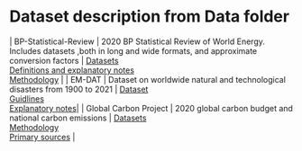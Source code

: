 # Dataset description from Data folder


| BP-Statistical-Review        | 2020 BP Statistical Review of World Energy.<br /> Includes datasets ,both in long and wide formats, and approximate conversion factors |  [Datasets](https://www.bp.com/en/global/corporate/energy-economics/statistical-review-of-world-energy/downloads.html) <br /> [Definitions and explanatory notes](https://www.bp.com/en/global/corporate/energy-economics/statistical-review-of-world-energy/using-the-review/definitions-and-explanatory-notes.html#accordion_Conversion%20factors) <br /> [Methodology](https://www.bp.com/en/global/corporate/energy-economics/statistical-review-of-world-energy/using-the-review/methodology.html) |
| EM-DAT                       | Dataset on worldwide natural and technological disasters from 1900 to 2021 | [Dataset](https://public.emdat.be/) <br /> [Guidlines](https://public.emdat.be/about) <br /> [Explanatory notes](https://www.emdat.be/explanatory-notes)|
| Global Carbon Project        | 2020 global carbon budget and national carbon emissions | [Datasets](https://www.icos-cp.eu/science-and-impact/global-carbon-budget/2020) <br /> [Methodology](https://essd.copernicus.org/articles/12/3269/2020/) <br /> [Primary sources](https://www.globalcarbonproject.org/carbonbudget/20/data.htm) |